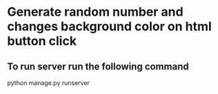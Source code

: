 # Generate random number and changes background color on html button click
 
 ## To run server run the following command
 python manage.py runserver
